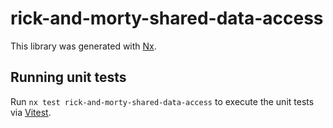 # rick-and-morty-shared-data-access

This library was generated with [Nx](https://nx.dev).

## Running unit tests

Run `nx test rick-and-morty-shared-data-access` to execute the unit tests via [Vitest](https://vitest.dev/).

